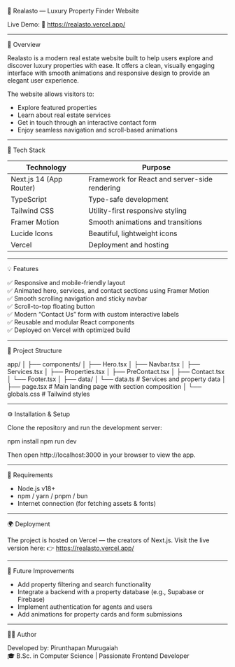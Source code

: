 🏡 Realasto — Luxury Property Finder Website

Live Demo: 🔗 https://realasto.vercel.app/

------------------------------------------------------------

📖 Overview

Realasto is a modern real estate website built to help users explore and discover luxury properties with ease.
It offers a clean, visually engaging interface with smooth animations and responsive design to provide an elegant user experience.

The website allows visitors to:
- Explore featured properties
- Learn about real estate services
- Get in touch through an interactive contact form
- Enjoy seamless navigation and scroll-based animations

------------------------------------------------------------

🚀 Tech Stack

Technology | Purpose
------------|----------
Next.js 14 (App Router) | Framework for React and server-side rendering
TypeScript | Type-safe development
Tailwind CSS | Utility-first responsive styling
Framer Motion | Smooth animations and transitions
Lucide Icons | Beautiful, lightweight icons
Vercel | Deployment and hosting

------------------------------------------------------------

💡 Features

✅ Responsive and mobile-friendly layout  
✅ Animated hero, services, and contact sections using Framer Motion  
✅ Smooth scrolling navigation and sticky navbar  
✅ Scroll-to-top floating button  
✅ Modern “Contact Us” form with custom interactive labels  
✅ Reusable and modular React components  
✅ Deployed on Vercel with optimized build  

------------------------------------------------------------

📁 Project Structure

app/
│
├── components/
│   ├── Hero.tsx
│   ├── Navbar.tsx
│   ├── Services.tsx
│   ├── Properties.tsx
│   ├── PreContact.tsx
│   ├── Contact.tsx
│   └── Footer.tsx
│
├── data/
│   └── data.ts        # Services and property data
│
├── page.tsx           # Main landing page with section composition
│
└── globals.css        # Tailwind styles

------------------------------------------------------------

⚙️ Installation & Setup

Clone the repository and run the development server:

npm install
npm run dev

Then open http://localhost:3000 in your browser to view the app.

------------------------------------------------------------

🧩 Requirements

- Node.js v18+
- npm / yarn / pnpm / bun
- Internet connection (for fetching assets & fonts)

------------------------------------------------------------

🌍 Deployment

The project is hosted on Vercel — the creators of Next.js.
Visit the live version here:
👉 https://realasto.vercel.app/

------------------------------------------------------------

🧠 Future Improvements

- Add property filtering and search functionality  
- Integrate a backend with a property database (e.g., Supabase or Firebase)  
- Implement authentication for agents and users  
- Add animations for property cards and form submissions  

------------------------------------------------------------

👨‍💻 Author

Developed by: Pirunthapan Murugaiah  
🎓 B.Sc. in Computer Science | Passionate Frontend Developer
